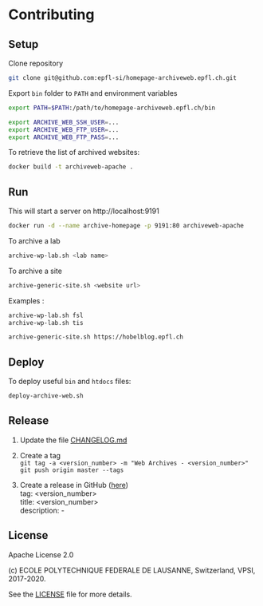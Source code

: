 Contributing
============

Setup
-----

Clone repository

```bash
git clone git@github.com:epfl-si/homepage-archiveweb.epfl.ch.git
```

Export `bin` folder to `PATH` and environment variables

```bash
export PATH=$PATH:/path/to/homepage-archiveweb.epfl.ch/bin

export ARCHIVE_WEB_SSH_USER=...
export ARCHIVE_WEB_FTP_USER=...
export ARCHIVE_WEB_FTP_PASS=...
```

To retrieve the list of archived websites:

```bash
docker build -t archiveweb-apache .
```

Run
---

This will start a server on http://localhost:9191

```bash
docker run -d --name archive-homepage -p 9191:80 archiveweb-apache
```

To archive a lab

```bash
archive-wp-lab.sh <lab name>
```

To archive a site

```bash
archive-generic-site.sh <website url>
```

Examples :

```bash
archive-wp-lab.sh fsl
archive-wp-lab.sh tis

archive-generic-site.sh https://hobelblog.epfl.ch
```

Deploy
------

To deploy useful `bin` and `htdocs` files:

```bash
deploy-archive-web.sh
```

Release
-------

1. Update the file [CHANGELOG.md](CHANGELOG.md)

2. Create a tag  
`git tag -a <version_number> -m "Web Archives - <version_number>"`  
`git push origin master --tags`

3. Create a release in GitHub ([here](https://github.com/epfl-si/homepage-archiveweb.epfl.ch/releases))  
tag: <version_number>  
title: <version_number>  
description: -

License
-------

Apache License 2.0

(c) ECOLE POLYTECHNIQUE FEDERALE DE LAUSANNE, Switzerland, VPSI, 2017-2020.

See the [LICENSE](LICENSE) file for more details.
